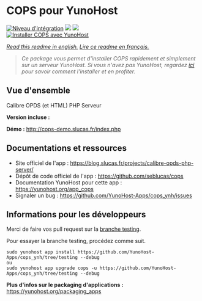 # COPS pour YunoHost

[![Niveau d'intégration](https://dash.yunohost.org/integration/cops.svg)](https://dash.yunohost.org/appci/app/cops) ![](https://ci-apps.yunohost.org/ci/badges/cops.status.svg) ![](https://ci-apps.yunohost.org/ci/badges/cops.maintain.svg)  
[![Installer COPS avec YunoHost](https://install-app.yunohost.org/install-with-yunohost.svg)](https://install-app.yunohost.org/?app=cops)

*[Read this readme in english.](./README.md)*
*[Lire ce readme en français.](./README_fr.md)*

> *Ce package vous permet d'installer COPS rapidement et simplement sur un serveur YunoHost.
Si vous n'avez pas YunoHost, regardez [ici](https://yunohost.org/#/install) pour savoir comment l'installer et en profiter.*

## Vue d'ensemble

Calibre OPDS (et HTML) PHP Serveur

**Version incluse :** 

**Démo :** http://cops-demo.slucas.fr/index.php

## Documentations et ressources

* Site officiel de l'app : https://blog.slucas.fr/projects/calibre-opds-php-server/
* Dépôt de code officiel de l'app : https://github.com/seblucas/cops
* Documentation YunoHost pour cette app : https://yunohost.org/app_cops
* Signaler un bug : https://github.com/YunoHost-Apps/cops_ynh/issues

## Informations pour les développeurs

Merci de faire vos pull request sur la [branche testing](https://github.com/YunoHost-Apps/cops_ynh/tree/testing).

Pour essayer la branche testing, procédez comme suit.
```
sudo yunohost app install https://github.com/YunoHost-Apps/cops_ynh/tree/testing --debug
ou
sudo yunohost app upgrade cops -u https://github.com/YunoHost-Apps/cops_ynh/tree/testing --debug
```

**Plus d'infos sur le packaging d'applications :** https://yunohost.org/packaging_apps